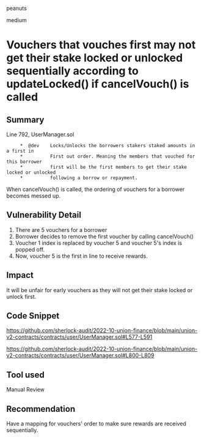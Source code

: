 peanuts

medium

# Vouchers that vouches first may not get their stake locked or unlocked sequentially according to updateLocked() if cancelVouch() is called

## Summary

Line 792, UserManager.sol
```
     *  @dev    Locks/Unlocks the borrowers stakers staked amounts in a first in
     *          First out order. Meaning the members that vouched for this borrower
     *          first will be the first members to get their stake locked or unlocked
     *          following a borrow or repayment.
```

When cancelVouch() is called, the ordering of vouchers for a borrower becomes messed up.

## Vulnerability Detail

1. There are 5 vouchers for a borrower
2. Borrower decides to remove the first voucher by calling cancelVouch()
3. Voucher 1 index is replaced by voucher 5 and voucher 5's index is popped off.
4. Now, voucher 5 is the first in line to receive rewards.

## Impact

It will be unfair for early vouchers as they will not get their stake locked or unlock first.

## Code Snippet

https://github.com/sherlock-audit/2022-10-union-finance/blob/main/union-v2-contracts/contracts/user/UserManager.sol#L577-L591

https://github.com/sherlock-audit/2022-10-union-finance/blob/main/union-v2-contracts/contracts/user/UserManager.sol#L800-L809

## Tool used

Manual Review

## Recommendation

Have a mapping for vouchers' order to make sure rewards are received sequentially.